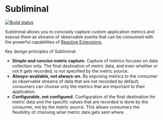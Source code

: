 # Subliminal

[![Build status](https://ci.appveyor.com/api/projects/status/cj2r5qjt5b88u1y2/branch/master?svg=true)](https://ci.appveyor.com/project/rob-earwaker/subliminal/branch/master)

Subliminal allows you to concisely capture custom application metrics and expose them as streams of observable events that can be consumed with the powerful capabilities of [Reactive Extensions](https://github.com/dotnet/reactive).

Key design principles of Subliminal:

- **Simple and concise metric capture.** Capture of metrics focuses on data collection only. The final destination of metric data, and even whether or not it gets recorded, is not specified by the metric source.
- **Always-available, not always-on.** By exposing metrics to the consumer as observable streams of data that are not recorded by default, consumers can choose only the metrics that are important to their application.
- **Configurable, not configured.** Configuration of the final destination for metric data and the specific values that are recorded is done by the consumer, not by the metric source. This allows consumers the flexibility of choosing what metric data gets sent where.
